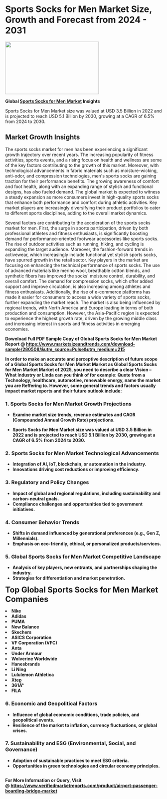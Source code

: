 <H1>Sports Socks for Men Market Size, Growth and Forecast from 2024 - 2031</H1><img class="aligncenter size-medium wp-image-584254" src="https://thirdeyenews.in/wp-content/uploads/2024/09/Global-Market-Research-300x168.jpeg" alt="" width="300" height="168" /><p><strong>Global&nbsp;<a href="https://www.marketsizeandtrends.com/download-sample/280508/&amp;utm_source=Pulse&amp;utm_medium=215">Sports Socks for Men Market</a> Insights</strong></p><p>Sports Socks for Men Market size was valued at USD 3.5 Billion in 2022 and is projected to reach USD 5.1 Billion by 2030, growing at a CAGR of 6.5% from 2024 to 2030.</p><p><h2>Market Growth Insights</h2> <p>The sports socks market for men has been experiencing a significant growth trajectory over recent years. The increasing popularity of fitness activities, sports events, and a rising focus on health and wellness are some of the key factors contributing to the growth of this market. Moreover, with technological advancements in fabric materials such as moisture-wicking, anti-odor, and compression technologies, men's sports socks are gaining traction for their performance benefits. The growing awareness of comfort and foot health, along with an expanding range of stylish and functional designs, has also fueled demand. The global market is expected to witness a steady expansion as more consumers invest in high-quality sports socks that enhance both performance and comfort during athletic activities. Key market players are increasingly diversifying their product portfolios to cater to different sports disciplines, adding to the overall market dynamics.</p> <p><strong></strong></p> <p>Several factors are contributing to the acceleration of the sports socks market for men. First, the surge in sports participation, driven by both professional athletes and fitness enthusiasts, is significantly boosting demand for performance-oriented footwear accessories like sports socks. The rise of outdoor activities such as running, hiking, and cycling is expanding the target audience. Moreover, the fashion-forward trends in activewear, which increasingly include functional yet stylish sports socks, have spurred growth in the retail sector. Key players in the market are focusing on enhancing the technical performance of sports socks. The use of advanced materials like merino wool, breathable cotton blends, and synthetic fibers has improved the socks' moisture control, durability, and overall comfort. The demand for compression socks, which offer added support and improve circulation, is also increasing among athletes and fitness enthusiasts. Additionally, the rise of e-commerce platforms has made it easier for consumers to access a wide variety of sports socks, further expanding the market reach. The market is also being influenced by regional trends, with North America and Europe leading in terms of both production and consumption. However, the Asia-Pacific region is expected to experience the highest growth rate, driven by the growing middle class and increasing interest in sports and fitness activities in emerging economies.</p> <p><strong></p><p><span class=""><strong>Download Full PDF Sample Copy of Global Sports Socks for Men Market Report</strong> @ <a href="https://www.marketsizeandtrends.com/download-sample/280508/&amp;utm_source=Pulse&amp;utm_medium=215" target="_blank">https://www.marketsizeandtrends.com/download-sample/280508/&amp;utm_source=Pulse&amp;utm_medium=215</a></span></p><p>In order to make an accurate and perceptive description of future scope of a Global&nbsp;Sports Socks for Men Market Market as Global&nbsp;Sports Socks for Men Market Market of 2025, you need to describe a clear Vision &ndash; What Industry or Linda can you think of for example: Quote from a Technology, healthcare, automotive, renewable energy, name the market you are Reffering to. However, some general trends and factors usually impact market reports and their future outlook include:</p><h3>1.&nbsp;<strong>Sports Socks for Men Market Growth Projections</strong></h3><ul><li>Examine market size trends, revenue estimates and CAGR (Compounded Annual Growth Rate) projections.</li><li><p>Sports Socks for Men Market size was valued at USD 3.5 Billion in 2022 and is projected to reach USD 5.1 Billion by 2030, growing at a CAGR of 6.5% from 2024 to 2030.</p></li></ul><h3>2.&nbsp;<strong>Sports Socks for Men Market Technological Advancements</strong></h3><ul><li>Integration of AI, IoT, blockchain, or automation in the industry.</li><li>Innovations driving cost reductions or improving efficiency.</li></ul><h3>3.&nbsp;<strong>Regulatory and Policy Changes</strong></h3><ul><li>Impact of global and regional regulations, including sustainability and carbon-neutral goals.</li><li>Compliance challenges and opportunities tied to government initiatives.</li></ul><h3>4.&nbsp;<strong>Consumer Behavior Trends</strong></h3><ul><li>Shifts in demand influenced by generational preferences (e.g., Gen Z, Millennials).</li><li>Emphasis on eco-friendly, ethical, or personalized products/services.</li></ul><h3>5.&nbsp;<strong>Global Sports Socks for Men Market Competitive Landscape</strong></h3><ul><li>Analysis of key players, new entrants, and partnerships shaping the industry.</li><li>Strategies for differentiation and market penetration.</li></ul><p data-pm-slice="1 1 []"><span style="color: inherit; font-family: inherit; font-size: 25px;">Top Global Sports Socks for Men Market Companies</span></p><div class="" data-test-id=""><p><li>Nike</li><li> Adidas</li><li> PUMA</li><li> New Balance</li><li> Skechers</li><li> ASICS Corporation</li><li> VF Corporation (VFC)</li><li> Anta</li><li> Under Armour</li><li> Wolverine Worldwide</li><li> Hanesbrands</li><li> Li Ning</li><li> Lululemon Athletica</li><li> Xtep</li><li> 361Â°</li><li> FILA</li></p></div><h3>6.&nbsp;<strong>Economic and Geopolitical Factors</strong></h3><ul><li>Influence of global economic conditions, trade policies, and geopolitical events.</li><li>Resilience of the market to inflation, currency fluctuations, or global crises.</li></ul><h3>7.&nbsp;<strong>Sustainability and ESG (Environmental, Social, and Governance)</strong></h3><ul><li>Adoption of sustainable practices to meet ESG criteria.</li><li>Opportunities in green technologies and circular economy principles.</li></ul><h2><strong style="font-size: 14px;">For More Information or Query, Visit @&nbsp;</strong><a style="background-color: #ffffff; font-size: 14px;" href="https://www.marketsizeandtrends.com/report/sports-socks-for-men-market/" target="_blank">https://www.verifiedmarketreports.com/product/airport-passenger-boarding-bridge-market</a></h2>
